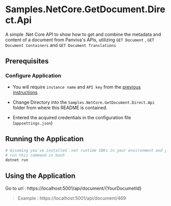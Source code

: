 # Samples.NetCore.GetDocument.Direct.Api
A simple .Net Core API to show how to get and combine the metadata and content of a document from Panviva's APIs, utilizing `GET Document` , `GET Document Containers` and `GET Document Translations`

## Prerequisites

### Configure Application

- You will require `instance name` and `API key` from the [previous instructions](../README.md#how-to-get-credentials)

- Change Directory into the `Samples.NetCore.GetDocument.Direct.Api` folder from where this README is contained.

- Entered the acquired credentials in the configuration file (`appsettings.json`)

## Running the Application

```bash
# Assuming you've installed .net runtime SDKs in your environment and you are in correct directory
# run this command in bash
dotnet run
```

## Using the Application
Go to url : https://localhost:5001/api/document/{YourDocumetId}
> Example : https://localhost:5001/api/document/469